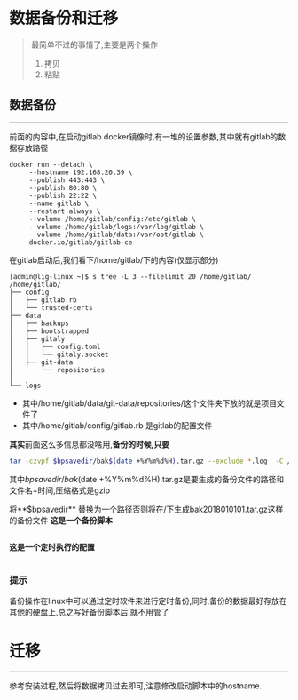 # 数据备份和迁移

> 最简单不过的事情了,主要是两个操作  
> 1. 拷贝  
> 2. 粘贴

## 数据备份
---
前面的内容中,在启动gitlab docker镜像时,有一堆的设置参数,其中就有gitlab的数据存放路径

```
docker run --detach \
     --hostname 192.168.20.39 \
     --publish 443:443 \
     --publish 80:80 \
     --publish 22:22 \
     --name gitlab \
     --restart always \
     --volume /home/gitlab/config:/etc/gitlab \
     --volume /home/gitlab/logs:/var/log/gitlab \
     --volume /home/gitlab/data:/var/opt/gitlab \
     docker.io/gitlab/gitlab-ce
```

在gitlab启动后,我们看下/home/gitlab/下的内容\(仅显示部分\)

```
[admin@lig-linux ~]$ s tree -L 3 --filelimit 20 /home/gitlab/  
/home/gitlab/
├── config
│   ├── gitlab.rb
│   └── trusted-certs
├── data
│   ├── backups
│   ├── bootstrapped
│   ├── gitaly
│   │   ├── config.toml
│   │   └── gitaly.socket
│   ├── git-data
│       └── repositories
│  
└── logs
```

* 其中/home/gitlab/data/git-data/repositories/这个文件夹下放的就是项目文件了
* 其中/home/gitlab/config/gitlab.rb 是gitlab的配置文件

**其实**前面这么多信息都没啥用,**备份的时候,只要**

```bash
tar -czvpf $bpsavedir/bak$(date +%Y%m%d%H).tar.gz --exclude *.log  -C /home/gitlab/ $(ls -A /home/gitlab/)
```

其中$bpsavedir/bak$\(date +%Y%m%d%H\).tar.gz是要生成的备份文件的路径和文件名+时间,压缩格式是gzip

将**$bpsavedir** 替换为一个路径否则将在/下生成bak2018010101.tar.gz这样的备份文件
**这是一个备份脚本**
```
```
**这是一个定时执行的配置**
```
```
### 提示

备份操作在linux中可以通过定时软件来进行定时备份,同时,备份的数据最好存放在其他的硬盘上,总之写好备份脚本后,就不用管了

# 迁移
---
参考安装过程,然后将数据拷贝过去即可,注意修改启动脚本中的hostname.


